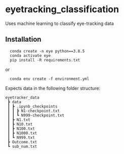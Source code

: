 # eyetracking_classification
Uses machine learning to classify eye-tracking data

Installation
------------

```
  conda create -n eye python==3.8.5
  conda activate eye
  pip install -R requirements.txt
```
or
```
  conda env create -f environment.yml
```

Expects data in the following folder structure:
```
eyetracker_data
 ┣ data
 ┃ ┣ .ipynb_checkpoints
 ┃ ┃ ┣ N1-checkpoint.txt
 ┃ ┃ ┗ N999-checkpoint.txt
 ┃ ┣ N1.txt
 ┃ ┣ N10.txt
 ┃ ┣ N100.txt
 ┃ ┣ N1000.txt
 ┃ ┗ N999.txt
 ┣ Outcome.txt
 ┗ sub_num.txt
```

